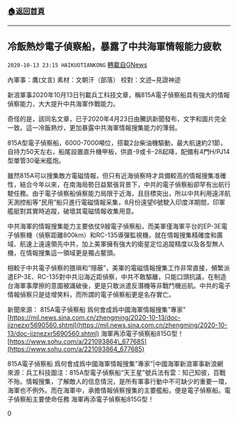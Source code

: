 ###  [:house:返回首頁](https://github.com/ourhimalayas/txt)
---

## 冷飯熱炒電子偵察船，暴露了中共海軍情報能力疲軟
`2020-10-13 23:15 HAIKUOTIANKONG` [轉載自GNews](https://gnews.org/zh-hant/422817/)

內軍事：鷹(文言) 素材：文朝汗（部落） 校對：文迹~見證神迹

新浪軍事2020年10月13日刊載兵工科技文章，稱815A電子偵察船具有強大的情報偵察能力，大大提升中共海軍作戰能力。

奇怪的是，該同名文章，已于2020年4月23日由騰訊新聞發布，文字和圖片完全一致。這一冷飯熱炒，更加暴露中共海軍情報搜集能力的薄弱。

815A型電子偵察船，6000-7000噸位，搭載2台柴油機驅動，最大航速約21節，自持力50天左右，船尾設置直升機甲板，供直-9或卡-28起降，配備有4門H/PJ14型單管30毫米艦炮。

雖然815A可以搜集敵方電磁情報，但只有近海偵察時才具備較高的情報搜集准確性，結合今年以來，在南海局勢日益緊張背景下，中共的電子偵察船卻罕有出航行駛任務。由于電子偵察船偵察能力局限于近海，且目標突出，所以中共利用遠洋航天測控船等“民用”船只進行電磁情報采集，8月份遠望6號駛入印度洋期間，印軍艦艇對其實時追蹤，破壞其電磁情報收集用意。

中共海軍的情報搜集能力主要依仗9艘電子偵察船，而美軍僅海軍平台的EP-3E電子偵察機（偵察距離800km）和RC-135導彈監視機，就在情報搜集精確度和廣域、航速上遠遠領先中共，加上美軍擁有強大的衛星定位追蹤精度以及各型無人機，在情報搜集這一領域更是獨占鳌頭。

相較于中共電子偵察的猥瑣和“隱蔽”，美軍的電磁情報搜集工作非常直接，頻繁派遣EP-3E、RC-135對中共沿海近距偵察，中共不敢驅離，只能口頭抗議，在制造台海軍事摩擦的意圖被識破後，更是只敢派遣反潛機等非戰鬥機巡航。中共的電子情報偵察只是徒增笑料，而所謂的電子偵察船更是名存實亡。

新聞來源：
815A電子偵察船 爲何會成爲中國海軍情報搜集”專家”
[https://mil.news.sina.com.cn/zhengming/2020-10-13/doc-iiznezxr5690560.shtml](https://mil.news.sina.com.cn/zhengming/2020-10-13/doc-iiznezxr5690560.shtml)
海軍再添電子偵察船815G型！
[https://www.sohu.com/a/221093864\_677685](https://www.sohu.com/a/221093864_677685)

815A電子偵察船 爲何會成爲中國海軍情報搜集”專家”|中國海軍新浪軍事新浪網
來源：兵工科技圖注：815A型電子偵察船“天王星”號兵法有雲：知己知彼，百戰不殆。情報搜集，了解敵人的信息情況，是所有軍事行動中不可缺少的重要一環，海軍也不例外。而在海軍中，承擔情報偵察搜集的主要艦船，便是電子偵察船。電子偵察船主要使命任務
海軍再添電子偵察船815G型！

0
